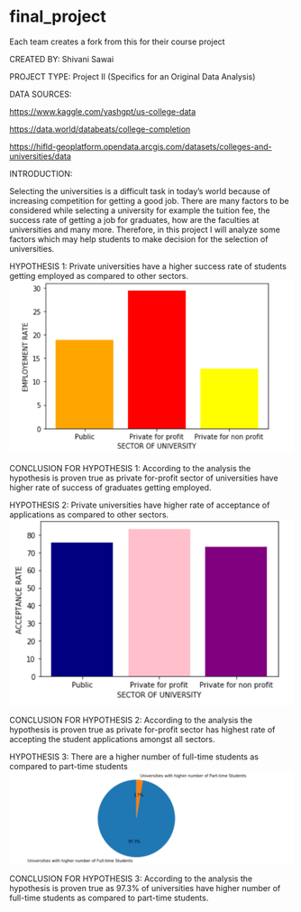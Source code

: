 # final_project
Each team creates a fork from this for their course project

CREATED BY: Shivani Sawai

PROJECT TYPE: Project II (Specifics for an Original Data Analysis)

DATA SOURCES:

https://www.kaggle.com/yashgpt/us-college-data

https://data.world/databeats/college-completion

https://hifld-geoplatform.opendata.arcgis.com/datasets/colleges-and-universities/data

INTRODUCTION:

Selecting the universities is a difficult task in today’s world because of increasing competition for getting a good job. There are many factors to be considered while selecting a university for example the tuition fee, the success rate of getting a job for graduates, how are the faculties at universities and many more. Therefore, in this project I will analyze some factors which may help students to make decision for the selection of universities.

HYPOTHESIS 1: Private universities have a higher success rate of students getting employed as compared to other sectors.
![](Screenshot%20(2).png)

CONCLUSION FOR HYPOTHESIS 1: According to the analysis the hypothesis is proven true as private for-profit sector of universities have higher rate of success of graduates getting employed.

HYPOTHESIS 2: Private universities have higher rate of acceptance of applications as compared to other sectors.
![](Screenshot%20(3).png)

CONCLUSION FOR HYPOTHESIS 2: According to the analysis the hypothesis is proven true as private for-profit sector has highest rate of accepting the student applications amongst all sectors.

HYPOTHESIS 3: There are a higher number of full-time students as compared to part-time students
![](Screenshot%20(4).png) 

CONCLUSION FOR HYPOTHESIS 3: According to the analysis the hypothesis is proven true as 97.3% of universities have higher number of full-time students as compared to part-time students.
